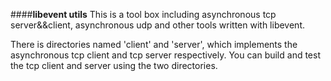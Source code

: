 ####**libevent utils**
    This is a tool box including asynchronous tcp server&&client, asynchronous udp and other tools written with libevent.  

There is directories named 'client' and 'server', which implements the asynchronous tcp client and tcp server respectively.
You can build and test the tcp client and server using the two directories.
